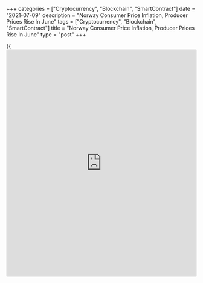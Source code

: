 +++
categories = ["Cryptocurrency", "Blockchain", "SmartContract"]
date = "2021-07-09"
description = "Norway Consumer Price Inflation, Producer Prices Rise In June"
tags = ["Cryptocurrency", "Blockchain", "SmartContract"]
title = "Norway Consumer Price Inflation, Producer Prices Rise In June"
type = "post"
+++

{{<iframe id="large-banner" src="https://www.bounty.group/#slide=7.0" width="100%" height="600" scrolling="no" style="border: 0px solid rgb(216, 221, 230); border-radius: 3px;">}}

Norway's consumer price inflation increased in June, data from
Statistics Norway showed on Friday.

The consumer price index rose 2.9 percent year-on-year in June,
following a 2.7 percent increase in May. This was in line with
economists' expectation.

Prices for housing, water, electricity, gas and other fuels increased
8.6 percent yearly in June. Prices for furnishings, household equipment
and routine maintenance, and recreation and culture gained by 3.6
percent and 3.5 percent, respectively.

Prices for [health][1] rose 3.3 percent and those of restaurants and
hotels increased by 3.0 percent.

The core inflation rate eased to 1.4 percent in June from 1.5 percent
increase in May. Economists had expected a 1.6 percent rise.

On a month-on-month basis, consumer prices rose 0.3 percent in June,
after a 0.1 percent fall in the prior month. Economists had forecast a
0.4 percent increase.

The core CPI rose 0.4 percent monthly in June, same as seen in the
preceding month. Economists had forecast a 0.5 percent increase.

The EU measure of harmonized index of consumer prices, or HICP, rose 3.0
percent yearly in June, following a 2.8 percent increase in the prior
month.

On a monthly basis, the HICP rose 0.4 percent in June, after a 0.2
percent decrease in the preceding month.

Separate data from the statistical office showed that the producer price
index accelerated 37.1 percent annually in June, following a 29.4
percent increase in May.

On a monthly basis, producer prices rose 4.6 percent in June, following
a 2.8 percent increase in the preceding month.

For comments and feedback [contact](https://www.playgroundfx.com/contact/): editorial@rtt[news](https://www.letsplayfx.com/blog/forex-news-website/).com

[Economic News][2]

 **What parts of the world are seeing the best (and worst) economic
performances lately? Click[here][3] to check out our [Econ Scorecard][3]
and find out! See up-to-the-moment [ranking](https://www.playgroundfx.com/blog/crypto-exchange-ranking/)s for the best and worst
performers in [GDP][4], [unemployment rate][5], [inflation][6] and much
more.**

   1. www.rtt[news](https://www.letsplayfx.com/blog/forex-news-website/).com/Content/Health.aspx
   2. www.rtt[news](https://www.letsplayfx.com/blog/forex-news-website/).com/Content/EconomicNews.aspx
   3. www.rtt[news](https://www.letsplayfx.com/blog/forex-news-website/).com/economic-scorecard/world-rank/industrial-production/highest-performance.aspx
   4. www.rtt[news](https://www.letsplayfx.com/blog/forex-news-website/).com/economic-scorecard/world-rank/GDP/highest-performance.aspx
   5. www.rtt[news](https://www.letsplayfx.com/blog/forex-news-website/).com/economic-scorecard/world-rank/unemployment-rate/lowest-performance.aspx
   6. www.rtt[news](https://www.letsplayfx.com/blog/forex-news-website/).com/economic-scorecard/world-rank/CPI/highest-performance.aspx